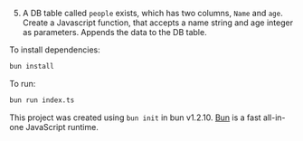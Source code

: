 5. A DB table called `people` exists, which has two columns, `Name` and `age`. Create a Javascript function, that accepts a name string and age integer as parameters. Appends the data to the DB table.

To install dependencies:

```bash
bun install
```

To run:

```bash
bun run index.ts
```

This project was created using `bun init` in bun v1.2.10. [Bun](https://bun.sh) is a fast all-in-one JavaScript runtime.
